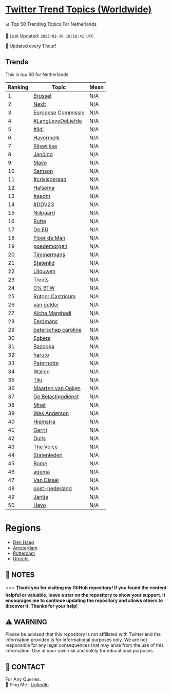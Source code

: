 [Twitter Trend Topics (Worldwide)](https://github.com/ErcinDedeoglu/Twitter-Trend-Topics)
==========


📊 Top 50 Trending Topics For Netherlands

📆 Last Updated: `2023-03-30 18:18:41 UTC`

🔧 Updated every 1 hour!


## Trends

This is top 50 for Netherlands

| Ranking | Topic | Mean |
| ------- | ------------ | ------------ |
| 1 | [Brussel](http://twitter.com/search?q=Brussel) | N/A |
| 2 | [Nexit](http://twitter.com/search?q=Nexit) | N/A |
| 3 | [Europese Commissie](http://twitter.com/search?q=Europese+Commissie) | N/A |
| 4 | [#LangLeveDeLiefde](http://twitter.com/search?q=%23LangLeveDeLiefde) | N/A |
| 5 | [#lldl](http://twitter.com/search?q=%23lldl) | N/A |
| 6 | [Havermelk](http://twitter.com/search?q=Havermelk) | N/A |
| 7 | [Rijswijkse](http://twitter.com/search?q=Rijswijkse) | N/A |
| 8 | [Jandino](http://twitter.com/search?q=Jandino) | N/A |
| 9 | [Mavo](http://twitter.com/search?q=Mavo) | N/A |
| 10 | [Samson](http://twitter.com/search?q=Samson) | N/A |
| 11 | [#crisisberaad](http://twitter.com/search?q=%23crisisberaad) | N/A |
| 12 | [Halsema](http://twitter.com/search?q=Halsema) | N/A |
| 13 | [#aedm](http://twitter.com/search?q=%23aedm) | N/A |
| 14 | [#DDV23](http://twitter.com/search?q=%23DDV23) | N/A |
| 15 | [Nijlpaard](http://twitter.com/search?q=Nijlpaard) | N/A |
| 16 | [Rutte](http://twitter.com/search?q=Rutte) | N/A |
| 17 | [De EU](http://twitter.com/search?q=De+EU) | N/A |
| 18 | [Floor de Man](http://twitter.com/search?q=Floor+de+Man) | N/A |
| 19 | [goedemorgen](http://twitter.com/search?q=goedemorgen) | N/A |
| 20 | [Timmermans](http://twitter.com/search?q=Timmermans) | N/A |
| 21 | [Statenlid](http://twitter.com/search?q=Statenlid) | N/A |
| 22 | [Litouwen](http://twitter.com/search?q=Litouwen) | N/A |
| 23 | [Treets](http://twitter.com/search?q=Treets) | N/A |
| 24 | [0% BTW](http://twitter.com/search?q=0%25+BTW) | N/A |
| 25 | [Rutger Castricum](http://twitter.com/search?q=Rutger+Castricum) | N/A |
| 26 | [van gelder](http://twitter.com/search?q=van+gelder) | N/A |
| 27 | [Aïcha Marghadi](http://twitter.com/search?q=A%c3%afcha+Marghadi) | N/A |
| 28 | [Eerdmans](http://twitter.com/search?q=Eerdmans) | N/A |
| 29 | [beterschap caroline](http://twitter.com/search?q=beterschap+caroline) | N/A |
| 30 | [Egbers](http://twitter.com/search?q=Egbers) | N/A |
| 31 | [Bazooka](http://twitter.com/search?q=Bazooka) | N/A |
| 32 | [haruto](http://twitter.com/search?q=haruto) | N/A |
| 33 | [Paternotte](http://twitter.com/search?q=Paternotte) | N/A |
| 34 | [Wallen](http://twitter.com/search?q=Wallen) | N/A |
| 35 | [Tiki](http://twitter.com/search?q=Tiki) | N/A |
| 36 | [Maarten van Ooijen](http://twitter.com/search?q=Maarten+van+Ooijen) | N/A |
| 37 | [De Belastingdienst](http://twitter.com/search?q=De+Belastingdienst) | N/A |
| 38 | [Mnet](http://twitter.com/search?q=Mnet) | N/A |
| 39 | [Wes Anderson](http://twitter.com/search?q=Wes+Anderson) | N/A |
| 40 | [Hiemstra](http://twitter.com/search?q=Hiemstra) | N/A |
| 41 | [Gerrit](http://twitter.com/search?q=Gerrit) | N/A |
| 42 | [Duits](http://twitter.com/search?q=Duits) | N/A |
| 43 | [The Voice](http://twitter.com/search?q=The+Voice) | N/A |
| 44 | [Statenleden](http://twitter.com/search?q=Statenleden) | N/A |
| 45 | [Rome](http://twitter.com/search?q=Rome) | N/A |
| 46 | [agema](http://twitter.com/search?q=agema) | N/A |
| 47 | [Van Dissel](http://twitter.com/search?q=Van+Dissel) | N/A |
| 48 | [oost-nederland](http://twitter.com/search?q=oost-nederland) | N/A |
| 49 | [Jantje](http://twitter.com/search?q=Jantje) | N/A |
| 50 | [Havo](http://twitter.com/search?q=Havo) | N/A |



# Regions

* [Den Haag](</Netherlands/Den Haag.md>)
* [Amsterdam](</Netherlands/Amsterdam.md>)
* [Rotterdam](</Netherlands/Rotterdam.md>)
* [Utrecht](</Netherlands/Utrecht.md>)



## 📝 NOTES

⭐⭐⭐ **Thank you for visiting my GitHub repository! If you found the content helpful or valuable, leave a star on the repository to show your support. It encourages me to continue updating the repository and allows others to discover it. Thanks for your help!**


## ⚠️ WARNING

Please be advised that this repository is not affiliated with Twitter and the information provided is for informational purposes only. We are not responsible for any legal consequences that may arise from the use of this information. Use at your own risk and solely for educational purposes.


## 📨 CONTACT

 For Any Queries:  
            🏓 Ping Me : [LinkedIn](https://www.linkedin.com/in/ercindedeoglu/)
